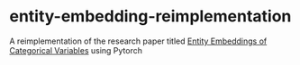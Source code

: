 # entity-embedding-reimplementation
A reimplementation of the research paper titled [Entity Embeddings of Categorical Variables](https://arxiv.org/abs/1604.06737) using Pytorch 
